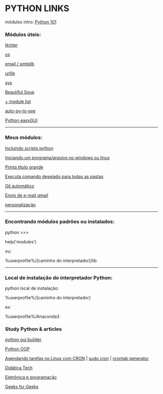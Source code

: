 # PYTHON LINKS

módulos intro: [Python 101](https://python101.pythonlibrary.org/)



### Módulos úteis:

[tkinter](https://docs.python.org/3/library/tkinter.html)

[os](https://python101.pythonlibrary.org/chapter16_os.html)

[email / smtplib](https://python101.pythonlibrary.org/chapter17_smtplib.html)

[urllib](https://docs.python.org/3/library/urllib.html#module-urllib)

[sys](https://python101.pythonlibrary.org/chapter20_sys.html)

[Beautiful Soup](https://www.crummy.com/software/BeautifulSoup/bs4/doc.ptbr/)

[+ module list](https://docs.python.org/3/py-modindex.html)

[auto-py-to-exe](https://pypi.org/project/auto-py-to-exe/)

[Python easyGUI](https://pythonhosted.org/easygui/index.html)


------

### Meus módulos:

[Incluindo scripts python](/importing_scripts.py)

[Iniciando um programa/arquivo no windows ou linux](/runing_file.py)

[Printa titulo grande](/title.py)

[Executa comando desejado para todas as pastas](/cmd_for_all_dir.py)

[Git automático](/git_auto.py)

[Envio de e-mail gmail](/send_mail.py)

[personalização](/personalização)

------

### Encontrando módulos padrões ou instalados:

python >>>

help('modules')

ou:

%userprofile%/[caminho do interpretador]/lib

------

### Local de instalação do interpretador Python:

python local de instalação:

%userprofile%/[caminho do interpretador]

ex: 

%userprofile%/Anaconda3



### Study Python & articles

[python gui builder](http://www.python-gui-builder.com/)

[Python OOP](https://realpython.com/python3-object-oriented-programming/#how-to-define-a-class)

[Agendando tarefas no Linux com CRON](https://e-tinet.com/linux/crontab/) | 
[sudo cron](https://sobrelinux.info/questions/248/how-to-run-a-cron-job-using-the-sudo-command) | [crontab generator](http://www.crontabgenerator.com/)

[Didática Tech](https://www.youtube.com/channel/UC0BiVs5EYh57gzGVvhddjsA)

[Eletrônica e programação](https://www.youtube.com/c/EletrônicaeProgramação/videos)

[Geeks for Geeks](https://www.geeksforgeeks.org/python-programming-language/?ref=leftbar)
